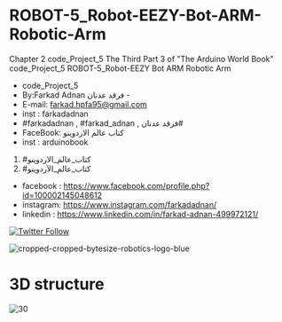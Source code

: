 # ROBOT-5_Robot-EEZY-Bot-ARM-Robotic-Arm
Chapter 2 code_Project_5 The Third Part 3 of "The Arduino World Book" code_Project_5  ROBOT-5_Robot-EEZY Bot ARM Robotic Arm

- code_Project_5
-  By:Farkad Adnan فرقد عدنان - 
 - E-mail: farkad.hpfa95@gmail.com 
- inst : farkadadnan 
- #farkadadnan , #farkad_adnan , فرقد عدنان# 
- FaceBook: كتاب عالم الاردوينو 
- inst : arduinobook
1. #كتاب_عالم_الاردوينو
2. #كتاب_عالم_الآردوينو 

* facebook : https://www.facebook.com/profile.php?id=100002145048612
* instagram:  https://www.instagram.com/farkadadnan/
* linkedin : https://www.linkedin.com/in/farkad-adnan-499972121/

 <p>
 <a href='https://mobile.twitter.com/farkadadnan'>
        <img alt="Twitter Follow" src="https://img.shields.io/twitter/follow/farkadadnan?label=%40farkadadnan&style=social" alt='Twitter' align="center"/>
    </a>
</p>
 
 ![cropped-cropped-bytesize-robotics-logo-blue](https://user-images.githubusercontent.com/35774039/178055608-2076c79f-7fe2-461c-97c4-3bbce3943188.png)
# 3D structure

![30](https://user-images.githubusercontent.com/35774039/178055659-bc08b265-7589-49aa-86c4-a29f7aa92e01.PNG)

 
